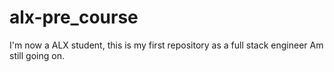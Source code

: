 # alx-pre_course
 I'm now a ALX student, this is my first repository as a full stack engineer
Am still going on.
